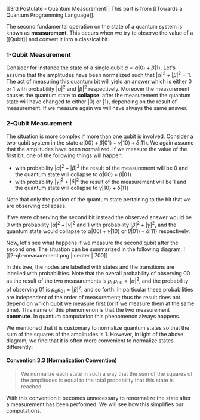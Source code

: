[[3rd Postulate - Quantum Measurement]]
This part is from [[Towards a Quantum Programming Language]]. 

The second fundamental operation on the state of a quantum system is known as **measurement**.
This occurs when we try to observe the value of a [[Qubit]] and convert it into a classical bit. 


### 1-Qubit Measurement
Consider for instance the state of a single qubit $q = \alpha|0\rangle + \beta|1\rangle$. 
Let's assume that the amplitudes have been normalized such that $|\alpha|^2+|\beta|^2 = 1$. 
The act of measuring this quantum bit will yield an answer which is either $0$ or $1$ with probability $|\alpha|^2$ and $|\beta|^2$ respectively. 
Moreover the measurement causes the quantum state to **collapse**: after the measurement the quantum state will have changed to either $|0\rangle$ or $|1\rangle$, depending on the result of measurement. 
If we measure again we will have always the same answer. 

### 2-Qubit Measurement
The situation is more complex if more than one qubit is involved. Consider a two-qubit system in the state $\alpha|00\rangle + \beta|01\rangle + \gamma|10\rangle + \delta|11\rangle$. 
We again assume that the amplitudes have been normalized. 
If we measure the value of the first bit, one of the following things will happen: 
- with probability $|\alpha|^2 + |\beta|^2$ the result of the measurement will be $0$ and the quantum state will collapse to $\alpha|00\rangle + \beta|01\rangle$
- with probability $|\gamma|^2+ |\delta|^2$ the result of the measurement will be 1 and the quantum state will collapse to $\gamma|10\rangle + \delta|11\rangle$ 

Note that only the portion of the quantum state pertaining to the bit that we are observing collapses. 

If we were observing the second bit instead the observed answer would be $0$ with probability $|\alpha|^2 + |\gamma|^2$ and $1$ with probability $|\beta|^2+|\gamma|^2$, and the quantum state would collapse to $\alpha|00\rangle + \gamma|10\rangle$ or $\beta|01\rangle + \delta|11\rangle$ respectively. 

Now, let's see what happens if we measure the second qubit after the second one. 
The situation can be summarized in the following diagram: 
![[2-qb-measurement.png | center | 700]]

In this tree, the nodes are labelled with states and the transitions are labelled with probabilities. 
Note that the overall probability of observing $00$ as the result of the two measurements is $p_0p_{00} = |\alpha|^2$, and the probability of observing $01$ is $p_0p_{01} = |\beta|^2$, and so forth. 
In particular these probabilities are independent of the order of measurement; thus the result does not depend on which qubit we measure first (or if we measure them at the same time). 
This name of this phenomenon is that the two measurement **commute**. 
In quantum computation this phenomenon always happens. 

We mentioned that it is customary to normalize quantum states so that the sum of the squares of the amplitudes is $1$.
However, in light of the above diagram, we find that it is often more convenient to normalize states differently: 

#### Convention 3.3 (Normalization Convention)
> We normalize each state in such a way that the sum of the squares of the amplitudes is equal to the total probability that this state is reached.

With this convention it becomes unnecessary to renormalize the state after a measurement has been performed. 
We will see how this simplifies our computations. 
